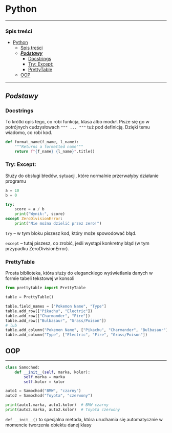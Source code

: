 # Python
---
### Spis treści
- [Python](#python)
    - [Spis treści](#spis-treści)
  - [***Podstawy***](#podstawy)
    - [Docstrings](#docstrings)
    - [Try: Except:](#try-except)
    - [PrettyTable](#prettytable)
  - [OOP](#oop)

---
## ***Podstawy***

### Docstrings
To krótki opis tego, co robi funkcja, klasa albo moduł. Pisze się go w potrójnych cudzysłowach `""" ... """` tuż pod definicją. Dzięki temu wiadomo, co robi kod.

```py
def format_name(f_name, l_name):
    """Returns a formatted name"""
    return f"{f_name} {l_name}".title()
```
### Try: Except:
Służy do obsługi błedów, sytuacji, które normalnie przerwałyby działanie programu

```py
a = 10
b = 0

try:
    score = a / b
    print("Wynik:", score)
except ZeroDivisionError:
    print("Nie można dzielić przez zero!")

```

`try` – w tym bloku piszesz kod, który może spowodować błąd.

`except` – tutaj piszesz, co zrobić, jeśli wystąpi konkretny błąd (w tym przypadku ZeroDivisionError).


### PrettyTable
Prosta biblioteka, która służy do eleganckiego wyświetlania danych w formie tabeli tekstowej w konsoli
```py
from prettytable import PrettyTable

table = PrettyTable()

table.field_names = ["Pokemon Name", "Type"]
table.add_row(["Pikachu", "Electric"])
table.add_row(["Charmander", "Fire"])
table.add_row(["Bulbasaur", "Grass/Poison"])
# lub
table.add_column("Pokemon Name", ["Pikachu", "Charmander", "Bulbasaur"])
table.add_column("Type", ["Electric", "Fire", "Grass/Poison"])
```
## OOP
---
```py
class Samochod:
    def __init__(self, marka, kolor):
        self.marka = marka
        self.kolor = kolor

auto1 = Samochod("BMW", "czarny")
auto2 = Samochod("Toyota", "czerwony")

print(auto1.marka, auto1.kolor)  # BMW czarny
print(auto2.marka, auto2.kolor)  # Toyota czerwony

```
`def __init__()` to specjalna metoda, która uruchamia się automatycznie w momencie tworzenia obiektu danej klasy
